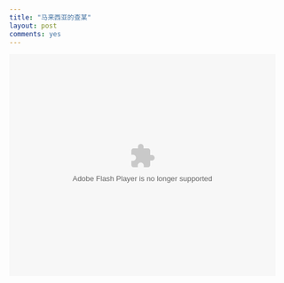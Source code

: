 ```yaml
---
title: "马来西亚的查某"
layout: post
comments: yes
---
```


<embed src="http://player.youku.com/player.php/sid/XNzE2MzA5OTIw/v.swf" allowFullScreen="true" quality="high" width="480" height="400" align="middle" allowScriptAccess="always" type="application/x-shockwave-flash"></embed>


